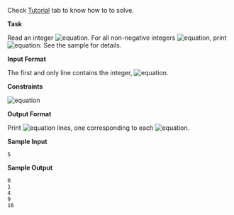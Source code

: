 Check [Tutorial](https://www.hackerrank.com/challenges/python-loops/tutorial) tab to know how to to solve.

__Task__
 
Read an integer ![equation](http://latex.codecogs.com/svg.latex?\inline&space;N). For all non-negative integers ![equation](https://latex.codecogs.com/svg.latex?\inline&space;i&space;<&space;N), print ![equation](http://latex.codecogs.com/svg.latex?\inline&space;i^2). See the sample for details.

__Input Format__

The first and only line contains the integer, ![equation](http://latex.codecogs.com/svg.latex?\inline&space;N).

__Constraints__

![equation](https://latex.codecogs.com/svg.latex?\inline&space;1&space;\leq&space;N&space;\leq&space;20)

__Output Format__

Print ![equation](http://latex.codecogs.com/svg.latex?\inline&space;N) lines, one corresponding to each ![equation](http://latex.codecogs.com/svg.latex?\inline&space;i).

__Sample Input__
```commandline
5
```
__Sample Output__
```commandline
0
1
4
9
16
```